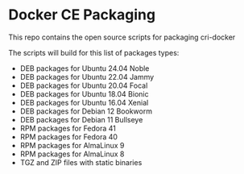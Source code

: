 # Docker CE Packaging

This repo contains the open source scripts for packaging cri-docker

The scripts will build for this list of packages types:

* DEB packages for Ubuntu 24.04 Noble
* DEB packages for Ubuntu 22.04 Jammy
* DEB packages for Ubuntu 20.04 Focal
* DEB packages for Ubuntu 18.04 Bionic
* DEB packages for Ubuntu 16.04 Xenial
* DEB packages for Debian 12 Bookworm
* DEB packages for Debian 11 Bullseye
* RPM packages for Fedora 41
* RPM packages for Fedora 40
* RPM packages for AlmaLinux 9
* RPM packages for AlmaLinux 8
* TGZ and ZIP files with static binaries
